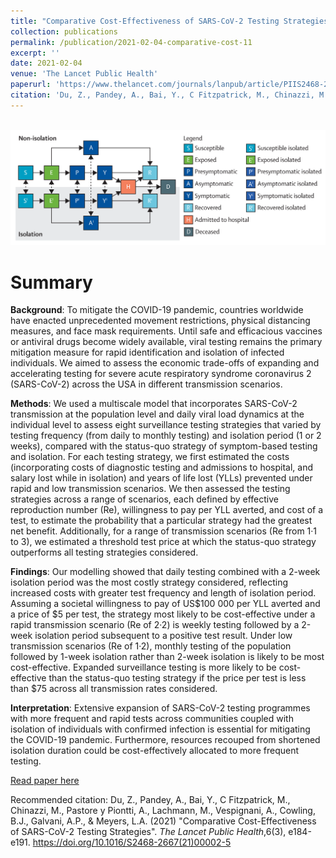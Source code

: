 ```yaml
---
title: "Comparative Cost-Effectiveness of SARS-CoV-2 Testing Strategies"
collection: publications
permalink: /publication/2021-02-04-comparative-cost-11
excerpt: ''
date: 2021-02-04
venue: 'The Lancet Public Health'
paperurl: 'https://www.thelancet.com/journals/lanpub/article/PIIS2468-2667(21)00002-5/fulltext'
citation: 'Du, Z., Pandey, A., Bai, Y., C Fitzpatrick, M., Chinazzi, M., Pastore y Piontti, A., Lachmann, M., Vespignani, A., Cowling, B.J., Galvani, A.P., & Meyers, L.A. (2021). The Lancet Public Health, 6(3), e184-e191.'
---
```


<br/><img src='/images/comparative-cost.png'>

# Summary
__Background__: To mitigate the COVID-19 pandemic, countries worldwide have enacted unprecedented movement restrictions, physical distancing measures, and face mask requirements. Until safe and efficacious vaccines or antiviral drugs become widely available, viral testing remains the primary mitigation measure for rapid identification and isolation of infected individuals. We aimed to assess the economic trade-offs of expanding and accelerating testing for severe acute respiratory syndrome coronavirus 2 (SARS-CoV-2) across the USA in different transmission scenarios.

__Methods__: We used a multiscale model that incorporates SARS-CoV-2 transmission at the population level and daily viral load dynamics at the individual level to assess eight surveillance testing strategies that varied by testing frequency (from daily to monthly testing) and isolation period (1 or 2 weeks), compared with the status-quo strategy of symptom-based testing and isolation. For each testing strategy, we first estimated the costs (incorporating costs of diagnostic testing and admissions to hospital, and salary lost while in isolation) and years of life lost (YLLs) prevented under rapid and low transmission scenarios. We then assessed the testing strategies across a range of scenarios, each defined by effective reproduction number (Re), willingness to pay per YLL averted, and cost of a test, to estimate the probability that a particular strategy had the greatest net benefit. Additionally, for a range of transmission scenarios (Re from 1·1 to 3), we estimated a threshold test price at which the status-quo strategy outperforms all testing strategies considered.

__Findings__: Our modelling showed that daily testing combined with a 2-week isolation period was the most costly strategy considered, reflecting increased costs with greater test frequency and length of isolation period. Assuming a societal willingness to pay of US$100 000 per YLL averted and a price of $5 per test, the strategy most likely to be cost-effective under a rapid transmission scenario (Re of 2·2) is weekly testing followed by a 2-week isolation period subsequent to a positive test result. Under low transmission scenarios (Re of 1·2), monthly testing of the population followed by 1-week isolation rather than 2-week isolation is likely to be most cost-effective. Expanded surveillance testing is more likely to be cost-effective than the status-quo testing strategy if the price per test is less than $75 across all transmission rates considered.

__Interpretation__: Extensive expansion of SARS-CoV-2 testing programmes with more frequent and rapid tests across communities coupled with isolation of individuals with confirmed infection is essential for mitigating the COVID-19 pandemic. Furthermore, resources recouped from shortened isolation duration could be cost-effectively allocated to more frequent testing.


[Read paper here](https://www.thelancet.com/journals/lanpub/article/PIIS2468-2667(21)00002-5/fulltext)

Recommended citation: Du, Z., Pandey, A., Bai, Y., C Fitzpatrick, M., Chinazzi, M., Pastore y Piontti, A., Lachmann, M., Vespignani, A., Cowling, B.J., Galvani, A.P., & Meyers, L.A. (2021) &quot;Comparative Cost-Effectiveness of SARS-CoV-2 Testing Strategies&quot;. <i>The Lancet Public Health</i>,6(3), e184-e191. https://doi.org/10.1016/S2468-2667(21)00002-5

